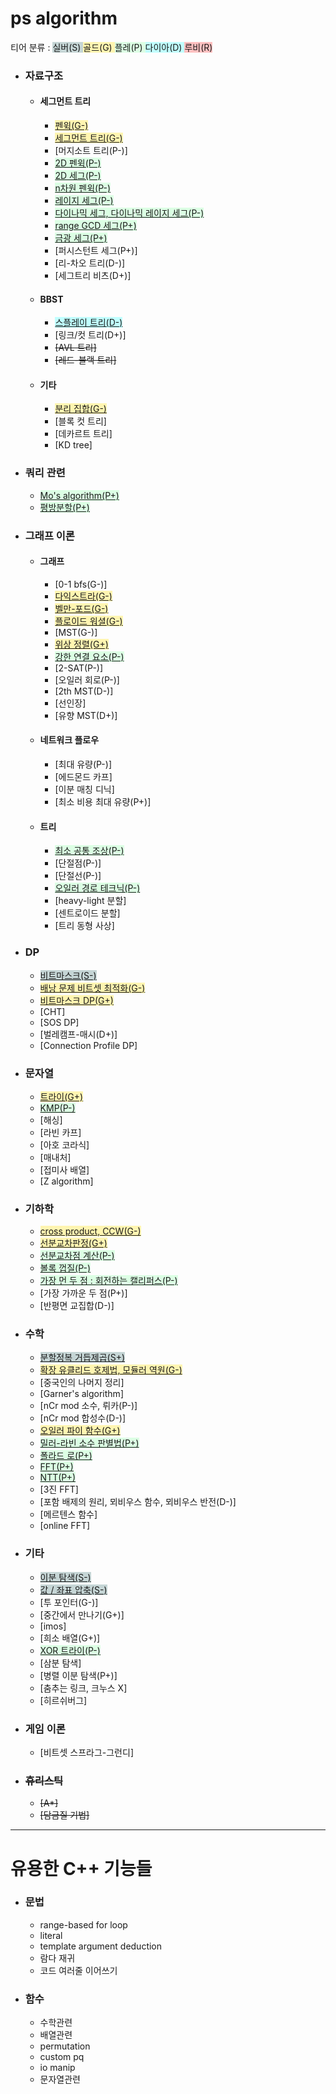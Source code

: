 <style>
  .silver { background-color:#C5D5D5 }
  .gold { background-color:#FFF5B1 }
  .platinum { background-color:#DCFFE4 }
  .diamond { background-color:#C0FFFF }
  .ruby { background-color:#FFC0C0 }
</style>

# ps algorithm
티어 분류 :
<span class="silver">실버(S)<span>
<span class="gold">골드(G)<span>
<span class="platinum">플레(P)<span>
<span class="diamond">다이아(D)<span>
<span class="ruby">루비(R)<span>

* ### 자료구조
  * #### 세그먼트 트리
    * <span class="gold">[펜윅(G-)](/자료구조/세그먼트%20트리/FenwickTree.md)</span>
    * <span class="gold">[세그먼트 트리(G-)](/자료구조/세그먼트%20트리/SegmentTree.md)</span>
    * <span class="">[머지소트 트리(P-)]</span>
    * <span class="platinum">[2D 펜윅(P-)](/자료구조/세그먼트%20트리/FenwickTree2D.md)</span>
    * <span class="platinum">[2D 세그(P-)](/자료구조/세그먼트%20트리/SegmentTree2D.md)</span>
    * <span class="platinum">[n차원 펜윅(P-)](/자료구조/세그먼트%20트리/Multi%20Dimensional%20FenwickTree.md)</span>
    * <span class="platinum">[레이지 세그(P-)](/자료구조/세그먼트%20트리/SegmentTree(Lazy%20Propagation).md)</span>
    * <span class="platinum">[다이나믹 세그, 다이나믹 레이지 세그(P-)](/자료구조/세그먼트%20트리/Dynamic%20SegmentTree.md)</span>
    * <span class="platinum">[range GCD 세그(P+)](/자료구조/세그먼트%20트리/GCD%20SegmentTree.md)</span>
    * <span class="platinum">[금광 세그(P+)](/자료구조/세그먼트%20트리/Gold%20Mine%20SegmentTree.md)</span>
    * <span class="">[퍼시스턴트 세그(P+)]</span>
    * <span class="">[리-차오 트리(D-)]</span>
    * <span class="">[세그트리 비츠(D+)]</span>
  * #### BBST
    * <span class="diamond">[스플레이 트리(D-)](/자료구조/BBST/SplayTree.md)</span>
    * <span class="">[링크/컷 트리(D+)]</span>
    * ~~<span class="">[AVL 트리]</span>~~
    * ~~<span class="">[레드-블랙 트리]</span>~~
  * #### 기타
    * <span class="gold">[분리 집합(G-)](/자료구조/기타/Disjoint%20Set.md)</span>
    * <span class="">[블록 컷 트리]</span>
    * <span class="">[데카르트 트리]</span>
    * <span class="">[KD tree]</span>
    <!-- * <span class="">[B-tree]</span>
    * <span class="">[wavelet 트리(P+)]</span>
    * <span class="">[회문 트리(D+)]</span>
    * <span class="">[도미네이터 트리(D+)]</span>
    * <span class="">[접미사 트리(R-)]</span>
    * <span class="">[탑 트리(R+)]</span> -->
* ### 쿼리 관련
  * <span class="platinum">[Mo's algorithm(P+)](/쿼리%20관련/Mo's%20Algorithm.md)</span>
  * <span class="platinum">[평방분할(P+)](/쿼리%20관련/Sqrt%20Decomposition.md)</span>
* ### 그래프 이론
  * #### 그래프
    * <span class="">[0-1 bfs(G-)]</span>
    * <span class="gold">[다익스트라(G-)](/그래프%20이론/그래프/Dijkstra.md)</span>
    * <span class="gold">[벨만-포드(G-)](/그래프%20이론/그래프/Bellman-Ford.md)</span>
    * <span class="gold">[플로이드 워셜(G-)](/그래프%20이론/그래프/Floyd-Warshall.md)</span>
    * <span class="">[MST(G-)]</span>
    * <span class="gold">[위상 정렬(G+)](/그래프%20이론/그래프/Topological%20Sort.md)</span>
    * <span class="platinum">[강한 연결 요소(P-)](/그래프%20이론/그래프/Strongly%20Connected%20Component.md)</span>
    * <span class="">[2-SAT(P-)]</span>
    * <span class="">[오일러 회로(P-)]</span>
    * <span class="">[2th MST(D-)]</span>
    * <span class="">[선인장]</span>
    * <span class="">[유향 MST(D+)]</span>
    <!-- * <span class="">[최소 차수 MST]</span> -->
  * #### 네트워크 플로우
    * <span class="">[최대 유량(P-)]</span>
    * <span class="">[에드몬드 카프]</span>
    * <span class="">[이분 매칭 디닉]</span>
    * <span class="">[최소 비용 최대 유량(P+)]</span>
  * #### 트리
    * <span class="platinum">[최소 공통 조상(P-)](/그래프%20이론/트리/Lowest%20Common%20Ancestor.md)</span>
    * <span class="">[단절점(P-)]</span>
    * <span class="">[단절선(P-)]</span>
    * <span class="platinum">[오일러 경로 테크닉(P-)](/그래프%20이론/트리/Euler%20Tour%20Technique.md)</span>
    * <span class="">[heavy-light 분할]</span>
    * <span class="">[센트로이드 분할]</span>
    * <span class="">[트리 동형 사상]</span>
* ### DP
  * <span class="silver">[비트마스크(S-)](/DP/Bitmask.md)</span>
  * <span class="gold">[배낭 문제 비트셋 최적화(G-)](/DP/Bitset%20Knapsack.md)</span>
  * <span class="gold">[비트마스크 DP(G+)](/DP/Bitmask%20DP.md)</span>
  * <span class="">[CHT]</span>
  * <span class="">[SOS DP]</span>
  * <span class="">[벌레캠프-매시(D+)]</span>
  * <span class="">[Connection Profile DP]</span>
* ### 문자열
  * <span class="gold">[트라이(G+)](/문자열/Trie.md)</span>
  * <span class="platinum">[KMP(P-)](/문자열/Knuth-Morris-Pratt%20Algorithm.md)</span>
  * <span class="">[해싱]</span>
  * <span class="">[라빈 카프]</span>
  * <span class="">[아호 코라식]</span>
  * <span class="">[매내처]</span>
  * <span class="">[접미사 배열]</span>
  * <span class="">[Z algorithm]</span>
* ### 기하학
  * <span class="gold">[cross product, CCW(G-)](/기하학/Cross%20Product,%20CCW.md)</span>
  * <span class="gold">[선분교차판정(G+)](/기하학/Line-Line%20Intersection%20check.md)</span>
  * <span class="platinum">[선분교차점 계산(P-)](/기하학/Line-Line%20Intersection%20calculate.md)</span>
  * <span class="platinum">[볼록 껍질(P-)](/기하학/Graham%20Scan.md)</span>
  * <span class="platinum">[가장 먼 두 점 : 회전하는 캘리퍼스(P-)](/기하학/Rotating%20Calipers.md)</span>
  * <span class="">[가장 가까운 두 점(P+)]</span>
  * <span class="">[반평면 교집합(D-)]</span>
* ### 수학
  * <span class="silver">[분할정복 거듭제곱(S+)](/수학/power.md)</span>
  * <span class="gold">[확장 유클리드 호제법, 모듈러 역원(G-)](/수학/ExtendedGCD,%20Modular%20Inverse.md)</span>
  * <span class="">[중국인의 나머지 정리]</span>
  * <span class="">[Garner's algorithm]</span>
  * <span class="">[nCr mod 소수, 뤼카(P-)]</span>
  * <span class="">[nCr mod 합성수(D-)]</span>
  * <span class="gold">[오일러 파이 함수(G+)](/수학/Euler's%20Totient%20Function.md)</span>
  * <span class="platinum">[밀러-라빈 소수 판별법(P+)](/수학/MillerRabin.md)</span>
  * <span class="platinum">[폴라드 로(P+)](/수학/PollardRho.md)</span>
  * <span class="platinum">[FFT(P+)](/수학/Fast%20Fourier%20Transform.md)</span>
  * <span class="platinum">[NTT(P+)](/수학/Number%20Theoretic%20Transform.md)</span>
  * <span class="">[3진 FFT]</span>
  * <span class="">[포함 배제의 원리, 뫼비우스 함수, 뫼비우스 반전(D-)]</span>
  * <span class="">[메르텐스 함수]</span>
  * <span class="">[online FFT]</span>
* ### 기타
  * <span class="silver">[이분 탐색(S-)](/기타/Binary%20Search.md)</span>
  * <span class="silver">[값 / 좌표 압축(S-)](/기타/Coordinate%20Compression.md)</span>
  * <span class="">[투 포인터(G-)]</span>
  * <span class="">[중간에서 만나기(G+)]</span>
  * <span class="">[imos]</span>
  * <span class="">[희소 배열(G+)]</span>
  * <span class="platinum">[XOR 트라이(P-)](/기타/XOR%20Trie.md)</span>
  * <span class="">[삼분 탐색]</span>
  * <span class="">[병렬 이분 탐색(P+)]</span>
  * <span class="">[춤추는 링크, 크누스 X]</span>
  * <span class="">[히르쉬버그]</span>
* ### 게임 이론
  * <span class="">[비트셋 스프라그-그런디]</span>
* ### ~~휴리스틱~~
  * ~~<span class="">[A*]</span>~~
  * ~~<span class="">[담금질 기법]</span>~~

---
# 유용한 C++ 기능들
* ### 문법
  * range-based for loop
  * literal
  * template argument deduction
  * 람다 재귀
  * 코드 여러줄 이어쓰기

* ### 함수
  * 수학관련
  * 배열관련
  * permutation
  * custom pq
  * io manip
  * 문자열관련 <!-- substr, istringstream, getline -->
